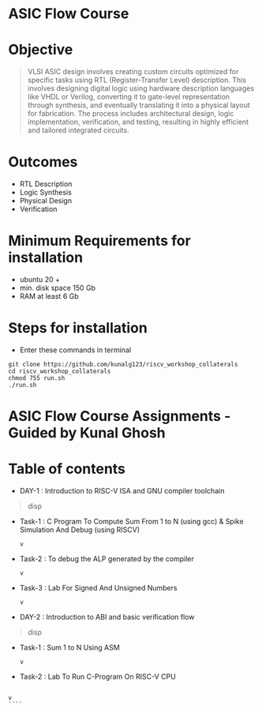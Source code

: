 # ASIC Flow Course
# Objective 
> VLSI ASIC design involves creating custom circuits optimized for specific tasks using RTL (Register-Transfer Level) description. This involves designing digital logic using hardware description languages like VHDL or Verilog, converting it to gate-level representation through synthesis, and eventually translating it into a physical layout for fabrication. The process includes architectural design, logic implementation, verification, and testing, resulting in highly efficient and tailored integrated circuits.

# Outcomes
+ RTL Description
+ Logic Synthesis
+ Physical Design
+ Verification

# Minimum Requirements for installation 
- ubuntu 20 + 
- min. disk space 150 Gb 
- RAM at least 6 Gb

# Steps for installation
- Enter these commands in terminal 
````
git clone https://github.com/kunalg123/riscv_workshop_collaterals
cd riscv_workshop_collaterals
chmod 755 run.sh
./run.sh 
````
  
# ASIC Flow Course Assignments - Guided by Kunal Ghosh
# Table of contents
+ DAY-1 : Introduction to RISC-V ISA and GNU compiler toolchain
> disp
  - Task-1 : C Program To Compute Sum From 1 to N (using gcc) & Spike Simulation And Debug (using RISCV)
    ````
    v
    ````
  - Task-2 : To debug the ALP generated by the compiler
     ````
    v
    ````
  - Task-3 : Lab For Signed And Unsigned Numbers
     ````
    v
    ```` 

+ DAY-2 : Introduction to ABI and basic verification flow
> disp
  - Task-1 : Sum 1 to N Using ASM
     ````
    v
    ````
  -  Task-2 : Lab To Run C-Program On RISC-V CPU
     ````
    v
    ````
